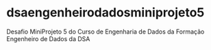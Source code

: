 # dsaengenheirodadosminiprojeto5
Desafio MiniProjeto 5 do Curso de Engenharia de Dados da Formação Engenheiro de Dados da DSA
